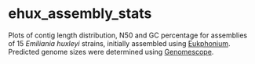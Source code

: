 # ehux_assembly_stats
Plots of contig length distribution, N50 and GC percentage for assemblies of 15 *Emiliania huxleyi* strains, initially assembled using [Eukphonium](https://github.com/AlexanderLabWHOI/EUKphonium).
Predicted genome sizes were determined using [Genomescope](https://github.com/schatzlab/genomescope).
